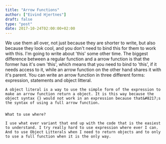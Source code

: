 ```yaml
---
title: "Arrow Functions"
author: ["Eivind Hjertnes"]
draft: false
type: "post"
date: 2017-10-24T02:00:00+02:00
---
```


We use them all over, not just because they are shorter to write, but
also because they look cool, and you don't need to bind this for them to
work with this. I'm going to write about 'this' some other time. The
biggest difference between a regular function and a arrow function is
that the former has it's own 'this', which means that you need to bind
to 'this', if it needs access to it, while an arrow function on the
other hand shares it with it's parent. You can write an arrow function
in three different forms: expression, statements and object litteral.

<div class="HTML">
  <div></div>

</p>

</div>

<div class="HTML">
  <div></div>

<script src="<https://gist.github.com/hjertnes/e22e9dc0b3ce07b69403d93a7b30cb42.js>"></script>

</div>

<div class="HTML">
  <div></div>

<p>

</div>

```text
A object literal is a way to use the simple form of the expression to make an arrow function return a object. It is this way because the object syntax {} would not work in an expression because that&#8217;s the syntax of using a full arrow function.
```

<div class="HTML">
  <div></div>

</p>

</div>

<div class="HTML">
  <div></div>

<h3 id="whattousewhere">

</div>

```text
What to use where?
```

<div class="HTML">
  <div></div>

</h3>

</div>

<div class="HTML">
  <div></div>

<p>

</div>

```text
I use what ever variant that end up with the code that is the easiest to understand. I try really hard to use expression where ever I can. And to use Object Litterals when I need to return objects and to only to use a full function when it is the only way.
```

<div class="HTML">
  <div></div>

</p>

</div>
